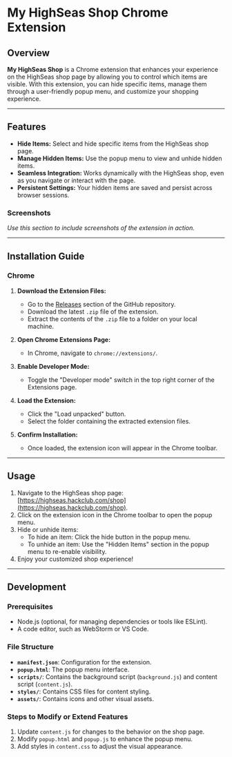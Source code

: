 # My HighSeas Shop Chrome Extension

## Overview

**My HighSeas Shop** is a Chrome extension that enhances your experience on the HighSeas shop page by allowing you to
control which items are visible. With this extension, you can hide specific items, manage them through a user-friendly
popup menu, and customize your shopping experience.

---

## Features

- **Hide Items:** Select and hide specific items from the HighSeas shop page.
- **Manage Hidden Items:** Use the popup menu to view and unhide hidden items.
- **Seamless Integration:** Works dynamically with the HighSeas shop, even as you navigate or interact with the page.
- **Persistent Settings:** Your hidden items are saved and persist across browser sessions.

### Screenshots

_Use this section to include screenshots of the extension in action._

---

## Installation Guide

### Chrome

1. **Download the Extension Files:**
    - Go to the [Releases](https://github.com/reloia/my-highseas-shop-extension/releases) section of the GitHub
      repository.
    - Download the latest `.zip` file of the extension.
    - Extract the contents of the `.zip` file to a folder on your local machine.

2. **Open Chrome Extensions Page:**
    - In Chrome, navigate to `chrome://extensions/`.

3. **Enable Developer Mode:**
    - Toggle the "Developer mode" switch in the top right corner of the Extensions page.

4. **Load the Extension:**
    - Click the "Load unpacked" button.
    - Select the folder containing the extracted extension files.

5. **Confirm Installation:**
    - Once loaded, the extension icon will appear in the Chrome toolbar.

---

## Usage

1. Navigate to the HighSeas shop page: [https://highseas.hackclub.com/shop](https://highseas.hackclub.com/shop).
2. Click on the extension icon in the Chrome toolbar to open the popup menu.
3. Hide or unhide items:
    - To hide an item: Click the hide button in the popup menu.
    - To unhide an item: Use the "Hidden Items" section in the popup menu to re-enable visibility.
4. Enjoy your customized shop experience!

---

## Development

### Prerequisites

- Node.js (optional, for managing dependencies or tools like ESLint).
- A code editor, such as WebStorm or VS Code.

### File Structure

- **`manifest.json`**: Configuration for the extension.
- **`popup.html`**: The popup menu interface.
- **`scripts/`**: Contains the background script (`background.js`) and content script (`content.js`).
- **`styles/`**: Contains CSS files for content styling.
- **`assets/`**: Contains icons and other visual assets.

### Steps to Modify or Extend Features

1. Update `content.js` for changes to the behavior on the shop page.
2. Modify `popup.html` and `popup.js` to enhance the popup menu.
3. Add styles in `content.css` to adjust the visual appearance.
